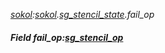 _[sokol](../../modules/sokol/sokol-module.md):[sokol](../../modules/sokol/sokol-module.md).[sg\_stencil\_state](../../modules/sokol/sokol-sg_stencil_state.md).fail\_op_
##### Field fail\_op:[sg_stencil_op](../../modules/sokol/sokol-sg_stencil_op.md)
